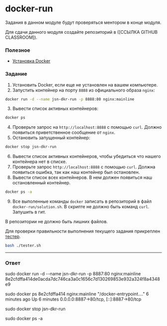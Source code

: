 # docker-run

Задания в данном модуле будут проверяться ментором в конце модуля.

Для сдачи данного модуля создайте репозиторий в ([ССЫЛКА GITHUB CLASSROOM]).

### Полезное

- [Установка Docker](https://docs.docker.com/get-docker/)

### Задание

1. Установить Docker, если еще не установлен на вашем компьютере.
2. Запустить контейнер на порту `8888` из официального образа `nginx`:

```bash
docker run -d --name jsn-dkr-run -p 8888:80 nginx:mainline
```

3. Вывести список активных контейнеров:

```bash
docker ps
```

4. Проверьте запрос на `http://localhost:8888` с помощью `curl`. Должно появиться приветственное сообщение от `nginx`.
5. Остановить запущенный контейнер:

```bash
docker stop jsn-dkr-run
```

6. Вывести список активных контейнеров, чтобы убедиться что нашего контейнера нет в списке.
7. Проверьте запрос `http://localhost:8888` с помощью `curl`. Должна появиться ошибка, так как наш контейнер был остановлен.
8. Вывести список всех контейнеров. В нем должен появиться наш остановленный контейнер.

```bash
docker ps -a
```

9. Все выполенные команды `docker` записать в репозиторий в файл `docker-run/solution.sh`. В скрипте не должно быть команд `curl`.
   Запушить в гит.

В репозитории не должно быть лишних файлов.

Для проверки правильности выполнения текущего задания прикреплен [тестер][tester].

```bash
bash ./tester.sh
```

[tester]: https://stepik.org/media/attachments/lesson/691221/tester-docker-run.sh

---

### Ответ
sudo docker run -d --name jsn-dkr-run -p 8887:80 nginx:mainline
8e2cfdffa414de0acda7dc746ca3a0c1656c7d130269853e932a324f8a4348e9

 sudo docker ps
8e2cfdffa414   nginx:mainline              "/docker-entrypoint.…"   6 minutes ago   Up 6 minutes    0.0.0.0:8887->80/tcp, [::]:8887->80/tcp

sudo docker stop jsn-dkr-run

sudo docker ps -a



